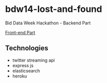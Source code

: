bdw14-lost-and-found
====================

Bid Data Week Hackathon - Backend Part

[Front-end Part](https://github.com/ziad-saab/lost-and-found)

Technologies
------------
* twitter streaming api
* express js
* elasticsearch
* heroku
